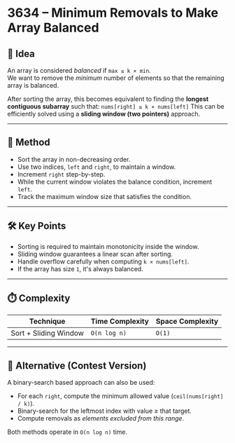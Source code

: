 # 3634 – Minimum Removals to Make Array Balanced

## 🧠 Idea

An array is considered *balanced* if `max ≤ k × min`.  
We want to remove the *minimum* number of elements so that the remaining array is balanced.

After sorting the array, this becomes equivalent to finding the **longest contiguous subarray** such that:
`nums[right] ≤ k × nums[left]`
This can be efficiently solved using a **sliding window (two pointers)** approach.

---

## 🔧 Method

- Sort the array in non-decreasing order.
- Use two indices, `left` and `right`, to maintain a window.
- Increment `right` step-by-step.
- While the current window violates the balance condition, increment `left`.
- Track the maximum window size that satisfies the condition.

---

## 🛠️ Key Points

- Sorting is required to maintain monotonicity inside the window.
- Sliding window guarantees a linear scan after sorting.
- Handle overflow carefully when computing `k × nums[left]`.
- If the array has size `1`, it's always balanced.

---

## ⏱️ Complexity

| Technique              | Time Complexity       | Space Complexity |
|-----------------------|-----------------------|------------------|
| Sort + Sliding Window | `O(n log n)`          | `O(1)`           |

---

## 📌 Alternative (Contest Version)

A binary-search based approach can also be used:
- For each `right`, compute the minimum allowed value (`ceil(nums[right] / k)`).
- Binary-search for the leftmost index with value ≥ that target.
- Compute removals as *elements excluded from this range*.

Both methods operate in `O(n log n)` time.